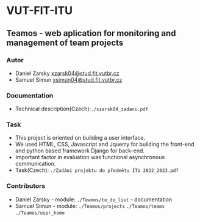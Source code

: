 # VUT-FIT-ITU
## Teamos - web aplication for monitoring and management of team projects 

### Autor
- Daniel Zarsky <xzarsk04@stud.fit.vutbr.cz>
- Samuel Simun <xsimun04@stud.fit.vutbr.cz>

### Documentation 
- Technical description(Czech):`./xzarsk04_zadani.pdf`

### Task 
- This project is oriented on building a user interface. 
- We used HTML, CSS, Javascript and Jquerry for building the front-end and python based framework Django for back-end.
- Important factor in evaluation was functional asynchronous communication.
- Task(Czech): `./Zadání projektu do předmětu ITU 2022_2023.pdf`

### Contributors
- Daniel Zarsky - module: `./Teamos/to_do_list`
                - documentation 
- Samuel Simun  - module: `./Teamos/projects` `./Teamos/teams` `./Teamos/user_home`  
                
